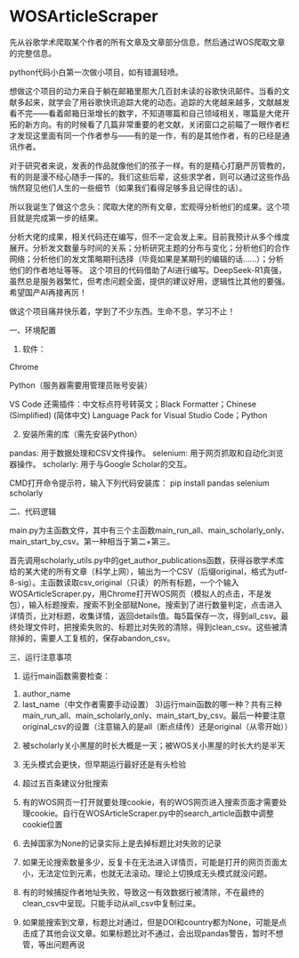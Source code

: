 # WOSArticleScraper
先从谷歌学术爬取某个作者的所有文章及文章部分信息，然后通过WOS爬取文章的完整信息。

python代码小白第一次做小项目，如有错漏轻喷。

想做这个项目的动力来自于躺在邮箱里那大几百封未读的谷歌快讯邮件。当看的文献多起来，就学会了用谷歌快讯追踪大佬的动态。追踪的大佬越来越多，文献越发看不完——看着邮箱日渐增长的数字，不知道哪篇和自己领域相关，哪篇是大佬开拓的新方向。有的时候看了几篇非常重要的老文献，关闭窗口之前瞄了一眼作者栏才发现这里面有同一个作者参与——有的是一作，有的是其他作者，有的已经是通讯作者。

对于研究者来说，发表的作品就像他们的孩子一样。有的是精心打磨严厉管教的，有的则是漫不经心随手一挥的。我们这些后辈，这些求学者，则可以通过这些作品悄然窥见他们人生的一些细节（如果我们看得足够多且记得住的话）。

所以我诞生了做这个念头：爬取大佬的所有文章，宏观得分析他们的成果。这个项目就是完成第一步的结果。

分析大佬的成果，相关代码还在编写，但不一定会发上来。目前我预计从多个维度展开。分析发文数量与时间的关系；分析研究主题的分布与变化；分析他们的合作网络；分析他们的发文策略期刊选择（毕竟如果是某期刊的编辑的话……）；分析他们的作者地址等等。
这个项目的代码借助了AI进行编写。DeepSeek-R1真强，虽然总是服务器繁忙，但考虑问题全面，提供的建议好用，逻辑性比其他的要强。希望国产AI再接再厉！

做这个项目痛并快乐着，学到了不少东西。生命不息，学习不止！


一、环境配置

1. 软件：
   
Chrome

Python（服务器需要用管理员账号安装）

VS Code
还需插件：中文标点符号转英文；Black Formatter；Chinese (Simplified) (简体中文) Language Pack for Visual Studio Code；Python

2. 安装所需的库（需先安装Python）

pandas: 用于数据处理和CSV文件操作。
selenium: 用于网页抓取和自动化浏览器操作。
scholarly: 用于与Google Scholar的交互。

CMD打开命令提示符，输入下列代码安装库：
pip install pandas selenium scholarly


二、代码逻辑

main.py为主函数文件，其中有三个主函数main_run_all、main_scholarly_only、main_start_by_csv。第一种相当于第二+第三。

首先调用scholarly_utils.py中的get_author_publications函数，获得谷歌学术库给的某大佬的所有文章（科学上网），输出为一个CSV（后缀original，格式为utf-8-sig）。主函数读取csv_original（只读）的所有标题，一个个输入WOSArticleScraper.py，用Chrome打开WOS网页（模拟人的点击，不是发包），输入标题搜索，搜索不到全部赋None。搜索到了进行数量判定，点击进入详情页，比对标题，收集详情，返回details值。每5篇保存一次，得到all_csv。最终处理文件时，把搜索失败的、标题比对失败的清除，得到clean_csv。这些被清除掉的，需要人工复核的，保存abandon_csv。


三、运行注意事项

1. 运行main函数需要检查：
1) author_name
2) last_name（中文作者需要手动设置）
3)运行main函数的哪一种？共有三种main_run_all、main_scholarly_only、main_start_by_csv。最后一种要注意original_csv的设置（注意输入的是all（断点续传）还是original（从零开始））

2. 被scholarly关小黑屋的时长大概是一天；被WOS关小黑屋的时长大约是半天

3. 无头模式会更快，但早期运行最好还是有头检验

4. 超过五百条建议分批搜索

5. 有的WOS网页一打开就要处理cookie，有的WOS网页进入搜索页面才需要处理cookie。自行在WOSArticleScraper.py中的search_article函数中调整cookie位置

6. 去掉国家为None的记录实际上是去掉标题比对失败的记录

7. 如果无论搜索数量多少，反复卡在无法进入详情页，可能是打开的网页页面太小，无法定位到元素，也就无法滚动。理论上切换成无头模式就没问题。

8. 有的时候捕捉作者地址失败，导致这一有效数据行被清除，不在最终的clean_csv中呈现。只能手动从all_csv中复制过来。

9. 如果能搜索到文章，标题比对通过，但是DOI和country都为None，可能是点击成了其他会议文章。如果标题比对不通过，会出现pandas警告，暂时不想管，等出问题再说
